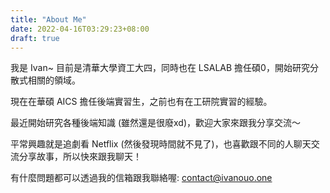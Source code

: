 ```yaml
---
title: "About Me"
date: 2022-04-16T03:29:23+08:00
draft: true
---
```

<span>我是 Ivan~ 目前是清華大學資工大四，同時也在 LSALAB 擔任碩0，開始研究分散式相關的領域。</span>

<span>現在在華碩 AICS 擔任後端實習生，之前也有在工研院實習的經驗。</span>

<span>最近開始研究各種後端知識 (雖然還是很廢xd)，歡迎大家來跟我分享交流～</span>

<span>平常興趣就是追劇看 Netflix (然後發現時間就不見了)，也喜歡跟不同的人聊天交流分享故事，所以快來跟我聊天！</span>

<span>有什麼問題都可以透過我的信箱跟我聯絡喔: <a href="contact@ivanouo.one">contact@ivanouo.one</a></span>
